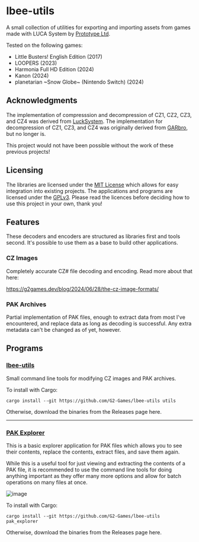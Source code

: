 # lbee-utils
A small collection of utilities for exporting and importing assets from games
made with LUCA System by [Prototype Ltd](https://www.prot.co.jp/).

Tested on the following games:
 - Little Busters! English Edition (2017)
 - LOOPERS (2023)
 - Harmonia Full HD Edition (2024)
 - Kanon (2024)
 - planetarian \~Snow Globe~ (Nintendo Switch) (2024)

## Acknowledgments
The implementation of compresssion and decompression of CZ1, CZ2, CZ3, and CZ4 
was derived from [LuckSystem](https://github.com/wetor/LuckSystem). The 
implementation for decompression of CZ1, CZ3, and CZ4 was originally derived from 
[GARbro](https://github.com/morkt/GARbro/), but no longer is. 

This project would not have been possible without the work of these previous 
projects!

## Licensing
The libraries are licensed under the 
[MIT License](https://choosealicense.com/licenses/mit/) which allows for easy
integration into existing projects. The applications and programs are licensed
under the [GPLv3](https://choosealicense.com/licenses/gpl-3.0/). Please read
the licences before deciding how to use this project in your own, thank you!

## Features
These decoders and encoders are structured as libraries first and tools second.
It's possible to use them as a base to build other applications.

### CZ Images
Completely accurate CZ# file decoding and encoding. Read more about that here:

https://g2games.dev/blog/2024/06/28/the-cz-image-formats/

### PAK Archives
Partial implementation of PAK files, enough to extract data from most I've
encountered, and replace data as long as decoding is successful. Any extra
metadata can't be changed as of yet, however.

## Programs

### [lbee-utils](https://github.com/G2-Games/lbee-utils/releases/tag/utils-0.1.1)
Small command line tools for modifying CZ images and PAK archives.

To install with Cargo:

```
cargo install --git https://github.com/G2-Games/lbee-utils utils
```

Otherwise, download the binaries from the Releases page here.

------

### [PAK Explorer](https://github.com/G2-Games/lbee-utils/releases/tag/explorer-0.1.2)
This is a basic explorer application for PAK files which allows you to see
their contents, replace the contents, extract files, and save them again.

While this is a useful tool for just viewing and extracting the contents of 
a PAK file, it is recommended to use the command line tools for doing 
anything important as  they offer many more options and allow for batch 
operations on many files at once.

![image](https://github.com/user-attachments/assets/0ae93c40-a951-45a7-b5ee-17b60aa96157)


To install with Cargo:

```
cargo install --git https://github.com/G2-Games/lbee-utils pak_explorer
```

Otherwise, download the binaries from the Releases page here.
